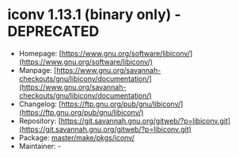 # iconv 1.13.1 (binary only) - DEPRECATED
  - Homepage: [https://www.gnu.org/software/libiconv/](https://www.gnu.org/software/libiconv/)
  - Manpage: [https://www.gnu.org/savannah-checkouts/gnu/libiconv/documentation/](https://www.gnu.org/savannah-checkouts/gnu/libiconv/documentation/)
  - Changelog: [https://ftp.gnu.org/pub/gnu/libiconv/](https://ftp.gnu.org/pub/gnu/libiconv/)
  - Repository: [https://git.savannah.gnu.org/gitweb/?p=libiconv.git](https://git.savannah.gnu.org/gitweb/?p=libiconv.git)
  - Package: [master/make/pkgs/iconv/](https://github.com/Freetz-NG/freetz-ng/tree/master/make/pkgs/iconv/)
  - Maintainer: -

